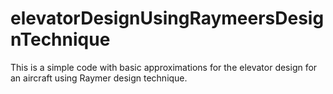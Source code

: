 # elevatorDesignUsingRaymeersDesignTechnique
This is a simple code with basic approximations for the elevator design for an aircraft using Raymer design technique.
